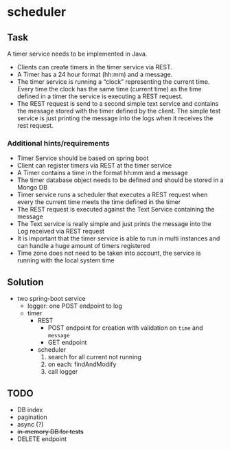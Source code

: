 # scheduler

## Task

A timer service needs to be implemented in Java.

* Clients can create timers in the timer service via REST.
* A Timer has a 24 hour format (hh:mm) and a message.
* The timer service is running a “clock” representing the current time. Every time the clock has the same time (current
  time) as the time defined in a timer the service is executing a REST request.
* The REST request is send to a second simple text service and contains the message stored with the timer defined by the
  client. The simple test service is just printing the message into the logs when it receives the rest request.

### Additional hints/requirements

* Timer Service should be based on spring boot
* Client can register timers via REST at the timer service
* A Timer contains a time in the format hh:mm and a message
* The timer database object needs to be defined and should be stored in a Mongo DB
* Timer service runs a scheduler that executes a REST request when every the current time meets the time defined in the
  timer
* The REST request is executed against the Text Service containing the message
* The Text service is really simple and just prints the message into the Log received via REST request
* It is important that the timer service is able to run in multi instances and can handle a huge amount of timers
  registered
* Time zone does not need to be taken into account, the service is running with the local system time

## Solution

* two spring-boot service
    * logger: one POST endpoint to log
    * timer
        * REST
            * POST endpoint for creation with validation on `time` and `message`
            * GET endpoint
        * scheduler
          1. search for all current not running
          1. on each: findAndModify 
          1. call logger

## TODO

* DB index
* pagination
* async (?)
* ~~in-memory DB for tests~~
* DELETE endpoint